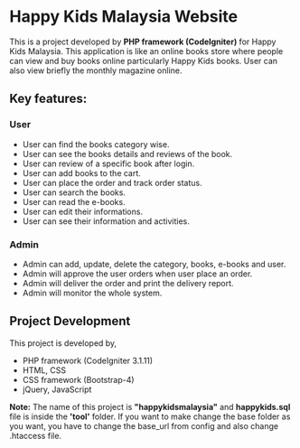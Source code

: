 # Happy Kids Malaysia Website 

This is a project developed by **PHP framework (CodeIgniter)** for Happy Kids Malaysia. This application is like an online books store where people can view and buy books online particularly Happy Kids books. User can also view briefly the monthly magazine online. 

## Key features:
### User
- User can find the books category wise.
- User can see the books details and reviews of the book.
- User can review of a specific book after login.
- User can add books to the cart.
- User can place the order and track order status.
- User can search the books.
- User can read the e-books.
- User can edit their informations.
- User can see their information and activities.

### Admin
- Admin can add, update, delete the category, books, e-books and user.
- Admin will approve the user orders when user place an order.
- Admin will deliver the order and print the delivery report.
- Admin will monitor the whole system.

## Project Development
This project is developed by,
- PHP framework (CodeIgniter 3.1.11)
- HTML, CSS
- CSS framework (Bootstrap-4)
- jQuery, JavaScript

**Note:** The name of this project is **"happykidsmalaysia"** and **happykids.sql** file is inside the **'tool'** folder. If you want to make change the base folder as you want, you have to change the base_url from config and also change .htaccess file. 



